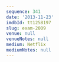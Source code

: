 ```yaml
---
sequence: 341
date: '2013-11-23'
imdbId: tt1258197
slug: exam-2009
venue: null
venueNotes: null
medium: Netflix
mediumNotes: null
---
```


